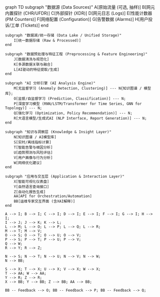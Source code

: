 graph TD
    subgraph "数据源 (Data Sources)"
        A[原始流量 (可选, 抽样)]
        B[网元内置探针 (CHR/UFDR)]
        C[外部探针 (XDR)]
        D[网元日志 (Logs)]
        E[性能计数器 (PM Counters)]
        F[网络配置 (Configuration)]
        G[告警数据 (Alarms)]
        H[用户投诉/工单 (Tickets)]
    end

    subgraph "数据湖/统一存储 (Data Lake / Unified Storage)"
        I[统一数据存储 (Raw & Processed)]
    end

    subgraph "数据预处理与特征工程 (Preprocessing & Feature Engineering)"
        J[数据清洗与规范化]
        K[多源数据关联与融合]
        L[AI驱动的特征提取/生成]
    end

    subgraph "AI 分析引擎 (AI Analysis Engine)"
        M[无监督学习 (Anomaly Detection, Clustering)] --- N{知识图谱 / 模型库};
        O[监督/自监督学习 (Prediction, Classification)] --- N;
        P[深度学习模型 (RNN/LSTM/Transformer for Time Series, GNN for Topology)] --- N;
        Q[强化学习 (Optimization, Policy Recommendation)] --- N;
        R[大语言模型/生成式AI (NLP Interface, Report Generation)] --- N;
    end

    subgraph "知识与洞察层 (Knowledge & Insight Layer)"
        N[知识图谱 / AI模型库]
        S[实时/离线指标计算]
        T[智能告警与根因分析]
        U[趋势预测与风险评估]
        V[用户画像与行为分析]
        W[网络优化建议]
    end

    subgraph "应用与交互层 (Application & Interaction Layer)"
        X[智能可视化仪表盘]
        Y[自然语言查询接口]
        Z[自动化报告生成]
        AA[API for Orchestration/Automation]
        BB[运维专家交互界面 (含XAI解释)]
    end

    A --> I; B --> I; C --> I; D --> I; E --> I; F --> I; G --> I; H --> I;
    I --> J; J --> K; K --> L;
    L --> M; L --> O; L --> P; L --> Q; L --> R;
    M --> T; M --> V;
    O --> S; O --> T; O --> U; O --> V;
    P --> S; P --> T; P --> U; P --> V;
    Q --> W;
    R --> Y; R --> Z;

    N --> S; N --> T; N --> U; N --> V; N --> W;
    N --> BB;

    S --> X; T --> X; U --> X; V --> X; W --> X;
    T --> AA; W --> AA;
    Y --> R; Z --> R;
    X --> BB; Y --> BB; Z --> BB; AA --> BB;

    BB -- Feedback --> O; BB -- Feedback --> P; BB -- Feedback --> Q;
